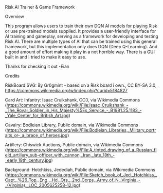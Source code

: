 Risk AI Trainer & Game Framework

Overview

This program allows users to train their own DQN AI models for playing Risk or use pre-trained models supplied. It provides a user-friendly interface for AI training and gameplay, serving as a framework for developing and testing Risk AI. There are multiple types of AI that can be trained using this general framework, but this implementation only does DQN (Deep Q-Learning). And a good amount of effort making it play in a not horrible way. There is a GUI built in and I tried to make it easy to use.

Thanks for checking it out
-Eian


Credits

RiskBoard SVG:
By Gr0gmint - based on a Risk board i own., CC BY-SA 3.0, https://commons.wikimedia.org/w/index.php?curid=5184827

Card Art:
Infantry: Isaac Cruikshank, CC0, via Wikimedia Commons (https://commons.wikimedia.org/wiki/File:Isaac_Cruikshank_-_The_Royal_Soldier_in_His_Majesty%5Es_Service_-_B1981.25.1183_-_Yale_Center_for_British_Art.jpg)

Cavalry: Bodleian Library, Public domain, via Wikimedia Commons (https://commons.wikimedia.org/wiki/File:Bodleian_Libraries,_Military_portraits_or-_a_brace_of_heroes.jpg)

Artillery: Chiswick Auctions, Public domain, via Wikimedia Commons (https://commons.wikimedia.org/wiki/File:A_tinted_drawing_of_a_Russian_field_artillery_sub-officer_with_cannon,_Iran,_late_18th_-_early_19th_century.jpg)

Background: Hotchkiss, Jedediah, Public domain, via Wikimedia Commons (https://commons.wikimedia.org/wiki/File:Sketch_book_of_Jed._Hotchkiss,_Capt._%26_Top._Eng.,_Hd._Qrs.,_2nd_Corps,_Army_of_N._Virginia_-_(Virginia)._LOC_2005625258-12.jpg)

